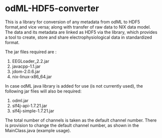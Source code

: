 # odML-HDF5-converter
This is a  library for conversion of any metadata from odML to HDF5 format,and vice versa; along with transfer of raw data to NIX data model. The data and its metadata are linked as HDF5 via the library, which provides a tool to create, store and share electrophysiological data in standardized format.  

The jar files required are : <br>
1. EEGLoader_2.2.jar <br>
2. javacpp-1.1.jar <br>
3. jdom-2.0.6.jar <br>
4. nix-linux-x86_64.jar


In case odML java library is added for use (is not currently used), the following jar files will also be required: <br>
1. odml.jar <br>
2. slf4j-api-1.7.21.jar <br>
3. slf4j-simple-1.7.21.jar

The total number of channels is taken as the default channel number. There is provision to change the default channel number, as shown in the MainClass.java (example usage).
